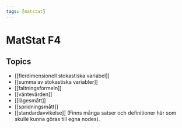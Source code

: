 ```yaml
---
tags: [matstat]
---
```

# MatStat F4

## Topics
- [[flerdimensionell stokastiska variabel]]
- [[summa av stokastiska variabler]]
- [[faltningsformeln]]
- [[väntevärden]]
- [[lägesmått]]
- [[spridningsmått]]
- [[standardavvikelse]] (Finns många satser och definitioner här som skulle kunna göras till egna nodes).
